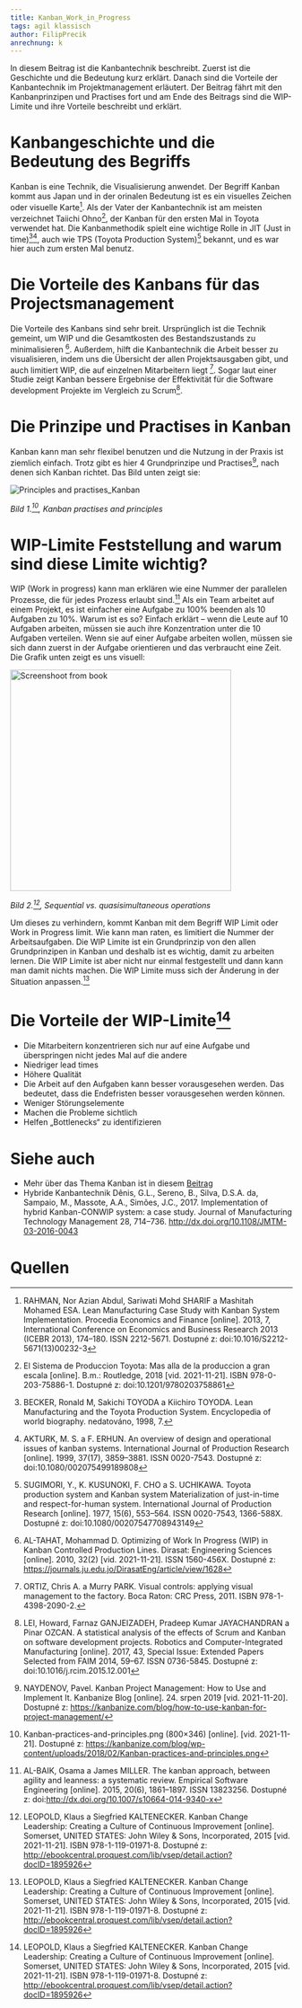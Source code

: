 ```yaml
---
title: Kanban_Work_in_Progress
tags: agil klassisch
author: FilipPrecik
anrechnung: k
---
```


In diesem Beitrag ist die Kanbantechnik beschreibt. Zuerst ist die Geschichte und die Bedeutung kurz erklärt. Danach sind die Vorteile der Kanbantechnik im Projektmanagement erläutert. Der Beitrag fährt mit den Kanbanprinzipen und Practises fort und am Ende des Beitrags sind die WIP-Limite und ihre Vorteile beschreibt und erklärt.

# Kanbangeschichte und die Bedeutung des Begriffs

Kanban is eine Technik, die Visualisierung anwendet. Der Begriff Kanban kommt aus Japan und in der orinalen Bedeutung ist es ein visuelles Zeichen oder visuelle Karte[^4]. Als der Vater der Kanbantechnik ist am meisten verzeichnet Taiichi Ohno[^1], der Kanban für den ersten Mal in Toyota verwendet hat. Die Kanbanmethodik spielt eine wichtige Rolle in JIT (Just in time)[^2][^3], auch wie TPS (Toyota Production System)[^5] bekannt, und es war hier auch zum ersten Mal benutz.

# Die Vorteile des Kanbans für das Projectsmanagement

Die Vorteile des Kanbans sind sehr breit. Ursprünglich ist die Technik gemeint, um WIP und die Gesamtkosten des Bestandszustands zu minimalisieren [^6]. Außerdem, hilft die Kanbantechnik die Arbeit besser zu visualisieren, indem uns die Übersicht der allen Projektsausgaben gibt, und auch limitiert WIP, die auf einzelnen Mitarbeitern liegt [^7]. Sogar laut einer Studie zeigt Kanban bessere Ergebnise der Effektivität für die Software development Projekte im Vergleich zu Scrum[^8].

# Die Prinzipe und Practises in Kanban

Kanban kann man sehr flexibel benutzen und die Nutzung in der Praxis ist ziemlich einfach. Trotz gibt es hier 4 Grundprinzipe und Practises[^9], nach denen sich Kanban richtet. Das Bild unten zeigt sie:

![Principles and practises_Kanban](https://user-images.githubusercontent.com/93159758/142882383-041e68f1-48de-46d3-9a21-58d63cc31723.png)

*Bild 1.[^10], Kanban practises and principles*

# WIP-Limite Feststellung and warum sind diese Limite wichtig?

WIP (Work in progress) kann man erklären wie eine Nummer der parallelen Prozesse, die für jedes Prozess erlaubt sind.[^11] Als ein Team arbeitet auf einem Projekt, es ist einfacher eine Aufgabe zu 100% beenden als 10 Aufgaben zu 10%. Warum ist es so? Einfach erklärt – wenn die Leute auf 10 Aufgaben arbeiten, müssen sie auch ihre Konzentration unter die 10 Aufgaben verteilen. Wenn sie auf einer Aufgabe arbeiten wollen, müssen sie sich dann zuerst in der Aufgabe orientieren und das verbraucht eine Zeit. Die Grafik unten zeigt es uns visuell:

<img width="394" alt="Screenshoot from book" src="https://user-images.githubusercontent.com/93159758/142884959-6e9950f7-f468-45c7-a65f-270849b4b4ac.png">

*Bild 2.[^12], Sequential vs. quasisimultaneous operations*

Um dieses zu verhindern, kommt Kanban mit dem Begriff WIP Limit oder Work in Progress limit. Wie kann man raten, es limitiert die Nummer der Arbeitsaufgaben. Die WIP Limite ist ein Grundprinzip von den allen Grundprinzipen in Kanban und deshalb ist es wichtig, damit zu arbeiten lernen. Die WIP Limite ist aber nicht nur einmal festgestellt und dann kann man damit nichts machen. Die WIP Limite muss sich der Änderung in der Situation anpassen.[^12]

# Die Vorteile der WIP-Limite[^12]

* Die Mitarbeitern konzentrieren sich nur auf eine Aufgabe und überspringen nicht jedes Mal auf die andere
* Niedriger lead times
* Höhere Qualität
* Die Arbeit auf den Aufgaben kann besser vorausgesehen werden. Das bedeutet, dass die Endefristen besser vorausgesehen werden können.
* Weniger Störungselemente
* Machen die Probleme sichtlich
* Helfen „Bottlenecks“ zu identifizieren 

# Siehe auch

* Mehr über das Thema Kanban ist in diesem [Beitrag](Kanban.md)
* Hybride Kanbantechnik Dênis, G.L., Sereno, B., Silva, D.S.A. da, Sampaio, M., Massote, A.A., Simões, J.C., 2017. Implementation of hybrid Kanban-CONWIP system: a case study. Journal of Manufacturing Technology Management 28, 714–736. http://dx.doi.org/10.1108/JMTM-03-2016-0043

# Quellen

[^1]: El Sistema de Produccion Toyota: Mas alla de la produccion a gran escala [online]. B.m.: Routledge, 2018 [vid. 2021-11-21]. ISBN 978-0-203-75886-1. Dostupné z: doi:10.1201/9780203758861

[^2]:	BECKER, Ronald M, Sakichi TOYODA a Kiichiro TOYODA. Lean Manufacturing and the Toyota Production System. Encyclopedia of world biography. nedatováno, 1998, 7. 

[^3]: AKTURK, M. S. a F. ERHUN. An overview of design and operational issues of kanban systems. International Journal of Production Research [online]. 1999, 37(17), 3859–3881. ISSN 0020-7543. Dostupné z: doi:10.1080/002075499189808

[^4]: RAHMAN, Nor Azian Abdul, Sariwati Mohd SHARIF a Mashitah Mohamed ESA. Lean Manufacturing Case Study with Kanban System Implementation. Procedia Economics and Finance [online]. 2013, 7, International Conference on Economics and Business Research 2013 (ICEBR 2013), 174–180. ISSN 2212-5671. Dostupné z: doi:10.1016/S2212-5671(13)00232-3

[^5]: SUGIMORI, Y., K. KUSUNOKI, F. CHO a S. UCHIKAWA. Toyota production system and Kanban system Materialization of just-in-time and respect-for-human system. International Journal of Production Research [online]. 1977, 15(6), 553–564. ISSN 0020-7543, 1366-588X. Dostupné z: doi:10.1080/00207547708943149

[^6]: AL-TAHAT, Mohammad D. Optimizing of Work In Progress (WIP) in Kanban Controlled Production Lines. Dirasat: Engineering Sciences [online]. 2010, 32(2) [vid. 2021-11-21]. ISSN 1560-456X. Dostupné z: https://journals.ju.edu.jo/DirasatEng/article/view/1628

[^7]: ORTIZ, Chris A. a Murry PARK. Visual controls: applying visual management to the factory. Boca Raton: CRC Press, 2011. ISBN 978-1-4398-2090-2. 

[^8]:	LEI, Howard, Farnaz GANJEIZADEH, Pradeep Kumar JAYACHANDRAN a Pinar OZCAN. A statistical analysis of the effects of Scrum and Kanban on software development projects. Robotics and Computer-Integrated Manufacturing [online]. 2017, 43, Special Issue: Extended Papers Selected from FAIM 2014, 59–67. ISSN 0736-5845. Dostupné z: doi:10.1016/j.rcim.2015.12.001

[^9]:	NAYDENOV, Pavel. Kanban Project Management: How to Use and Implement It. Kanbanize Blog [online]. 24. srpen 2019 [vid. 2021-11-20]. Dostupné z: https://kanbanize.com/blog/how-to-use-kanban-for-project-management/

[^10]: Kanban-practices-and-principles.png (800×346) [online]. [vid. 2021-11-21]. Dostupné z: https://kanbanize.com/blog/wp-content/uploads/2018/02/Kanban-practices-and-principles.png

[^11]: AL-BAIK, Osama a James MILLER. The kanban approach, between agility and leanness: a systematic review. Empirical Software Engineering [online]. 2015, 20(6), 1861–1897. ISSN 13823256. Dostupné z: doi:http://dx.doi.org/10.1007/s10664-014-9340-x

[^12]: LEOPOLD, Klaus a Siegfried KALTENECKER. Kanban Change Leadership: Creating a Culture of Continuous Improvement [online]. Somerset, UNITED STATES: John Wiley & Sons, Incorporated, 2015 [vid. 2021-11-21]. ISBN 978-1-119-01971-8. Dostupné z: http://ebookcentral.proquest.com/lib/vsep/detail.action?docID=1895926
